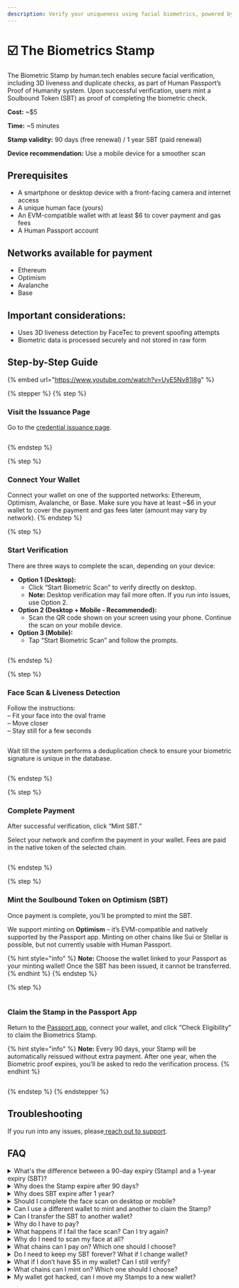 ```yaml
---
description: Verify your uniqueness using facial biometrics, powered by human.tech.
---
```


# ☑️ The Biometrics Stamp



The Biometric Stamp by human.tech enables secure facial verification, including 3D liveness and duplicate checks, as part of Human Passport’s Proof of Humanity system. Upon successful verification, users mint a Soulbound Token (SBT) as proof of completing the biometric check.

**Cost:** \~$5&#x20;

**Time:** \~5 minutes

**Stamp validity:** 90 days (free renewal) / 1 year SBT (paid renewal)

**Device recommendation:** Use a mobile device for a smoother scan

## Prerequisites

* A smartphone or desktop device with a front-facing camera and internet access
* A unique human face (yours)
* An EVM-compatible wallet with at least $6 to cover payment and gas fees
* A Human Passport account

## Networks available for payment

* Ethereum
* Optimism
* Avalanche
* Base

## Important considerations:

* Uses 3D liveness detection by FaceTec to prevent spoofing attempts
* Biometric data is processed securely and not stored in raw form



## Step-by-Step Guide

{% embed url="https://www.youtube.com/watch?v=UyE5Nv81l8g" %}

{% stepper %}
{% step %}
### Visit the Issuance Page

Go to the [credential issuance page](https://silksecure.net/holonym/diff-wallet/biometrics).

<figure><img src="../../.gitbook/assets/image (35).png" alt=""><figcaption></figcaption></figure>
{% endstep %}

{% step %}
### Connect Your Wallet

Connect your wallet on one of the supported networks: Ethereum, Optimism, Avalanche, or Base. Make sure you have at least \~$6 in your wallet to cover the payment and gas fees later (amount may vary by network).&#x20;
{% endstep %}

{% step %}
### Start Verification

There are three ways to complete the scan, depending on your device:

* **Option 1 (Desktop):**&#x20;
  * Click “Start Biometric Scan” to verify directly on desktop.
  * **Note:** Desktop verification may fail more often. If you run into issues, use Option 2.
* **Option 2 (Desktop + Mobile - Recommended):**&#x20;
  * Scan the QR code shown on your screen using your phone. Continue the scan on your mobile device.
* **Option 3 (Mobile):**&#x20;
  * Tap “Start Biometric Scan” and follow the prompts.

<figure><img src="../../.gitbook/assets/image (36).png" alt=""><figcaption></figcaption></figure>
{% endstep %}

{% step %}
### Face Scan & Liveness Detection

Follow the instructions:\
– Fit your face into the oval frame\
– Move closer\
– Stay still for a few seconds

<figure><img src="../../.gitbook/assets/image (39).png" alt=""><figcaption></figcaption></figure>

Wait till the system performs a deduplication check to ensure your biometric signature is unique in the database.

<figure><img src="../../.gitbook/assets/image (40).png" alt=""><figcaption></figcaption></figure>
{% endstep %}

{% step %}
### **Complete Payment**

After successful verification, click “Mint SBT.”

Select your network and confirm the payment in your wallet. Fees are paid in the native token of the selected chain.

<figure><img src="../../.gitbook/assets/image (41).png" alt=""><figcaption></figcaption></figure>
{% endstep %}

{% step %}
### **Mint the Soulbound Token on Optimism (SBT)**

Once payment is complete, you’ll be prompted to mint the SBT.&#x20;

We support minting on **Optimism** – it’s EVM-compatible and natively supported by the Passport app. Minting on other chains like Sui or Stellar is possible, but not currently usable with Human Passport.

{% hint style="info" %}
**Note:** Choose the wallet linked to your Passport as your minting wallet! Once the SBT has been issued, it cannot be transferred.
{% endhint %}
{% endstep %}

{% step %}
<figure><img src="../../.gitbook/assets/image (43).png" alt=""><figcaption></figcaption></figure>

### **Claim the Stamp in the Passport App**

Return to the [Passport app](https://app.passport.xyz/), connect your wallet, and click “Check Eligibility” to claim the Biometrics Stamp.

{% hint style="info" %}
**Note:** Every 90 days, your Stamp will be automatically reissued without extra payment. After one year, when the Biometric proof expires, you'll be asked to redo the verification process. &#x20;
{% endhint %}

<figure><img src="../../.gitbook/assets/image (44).png" alt=""><figcaption></figcaption></figure>
{% endstep %}
{% endstepper %}

## Troubleshooting

If you run into any issues, please[ reach out to support](https://support.passport.xyz/passport-knowledge-base/need-support).&#x20;

##

## FAQ

<details>

<summary>What's the difference between a 90-day expiry (Stamp) and a 1-year expiry (SBT)?</summary>

All Passport Stamps have an expiry time set up. Typically, it's 90 days. That's to allow users to change wallets, in case they lose access to old ones.\
**Renewal after 90 days:** The renewal process is simple and free - you just need to click one button. \
\
The SBT (underlying proof for this Stamp) has a validity of 1 year on the provider's side (human.tech). The limit is set up for similar reasons - to prevent identity fraud and to allow for changing the wallet in the future. \
**Renewal process after 1 year:** Once the SBT expires, you will have to go through the full verification process again.&#x20;

</details>

<details>

<summary>Why does the Stamp expire after 90 days?</summary>

This helps keep the credential fresh and defensible, while not making users verify too often.\
\
Renewal happens with one click — no extra steps or fees unless your proof expires.

</details>

<details>

<summary>Why does SBT expire after 1 year?</summary>

The 1-year expiry helps prevent abuse. It ensures no one can indefinitely reuse someone else’s biometric data, keeping your identity safer and the system more trustworthy for everyone.

It’s a tradeoff: short enough to reduce the risk if someone is ever forced to verify, but still long enough that real users don’t have to repeat it too often.

</details>

<details>

<summary>Should I complete the face scan on desktop or mobile?</summary>

Even if you start your verification on desktop, we recommend using a mobile device to complete the liveness check. For various reasons, mobile verification has a higher rate of success compared to desktop verification.&#x20;

</details>

<details>

<summary>Can I use a different wallet to mint and another to claim the Stamp?</summary>

No. The wallet you mint the SBT with must be the same one you connect to Passport to claim the Stamp.

</details>

<details>

<summary>Can I transfer the SBT to another wallet?</summary>

Nope. The SBT is soulbound — it’s non-transferable by design. You’ll need to mint it from the wallet you want to use with Passport.

However, after the SBT expires in 1 year, you can verify again using a different wallet to mint SBT.&#x20;

</details>

<details>

<summary>Why do I have to pay?</summary>

The fee covers the cost of running secure, privacy-preserving biometric verification and minting onchain. It helps ensure the system stays fair and bot-resistant.

</details>

<details>

<summary>What happens if I fail the face scan? Can I try again?</summary>

Yes, you can retry. If you’re consistently having trouble, try switching from desktop to mobile, or contact support.

</details>

<details>

<summary>Why do I need to scan my face at all?</summary>

Facial biometrics are a strong and accessible way to confirm you’re a unique human. The process by human.tech is privacy-first, thanks to zero-knowledge proofs.

However, it's totally fine to opt out!&#x20;

Human Passport offers many other Stamps that can help you pass the Humanity threshold (typically the score of 20). You are free to use only the Stamps you want.&#x20;

</details>

<details>

<summary>What chains can I pay on? Which one should I choose?</summary>

Supported networks: Ethereum, Optimism, Avalanche, and Base. All are equally fine.&#x20;

</details>

<details>

<summary>Do I need to keep my SBT forever? What if I change wallet?</summary>

The SBT lasts 1 year. After that, you’ll need to re-verify to keep your Biometric Stamp active. You can re-verify with another wallet.&#x20;

</details>

<details>

<summary>What if I don’t have $5 in my wallet? Can I still verify?</summary>

Unfortunately, no — you’ll need funds to cover the biometric verification fee and network gas.

</details>

<details>

<summary>What chains can I mint on? Which one should I choose?</summary>

To use SBT with Human Passport, you’ll need to mint on **Optimism** — it’s the only EVM-compatible option supported by the Passport app.

</details>

<details>

<summary>My wallet got hacked, can I move my Stamps to a new wallet?</summary>

First of all, we're sorry about your situation. You will be able to claim your Stamps from your new wallet after the proofs expire. For the Biometrics Stamps, the proof expiry is set to 1 year due to the SBT expiry date. For many other Stamps, you will be able to reclaim them after the 90-day expiry period.&#x20;

</details>



